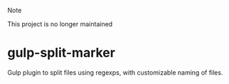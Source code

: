 > [!NOTE]
> This project is no longer maintained

# gulp-split-marker

Gulp plugin to split files using regexps, with customizable naming of files.
